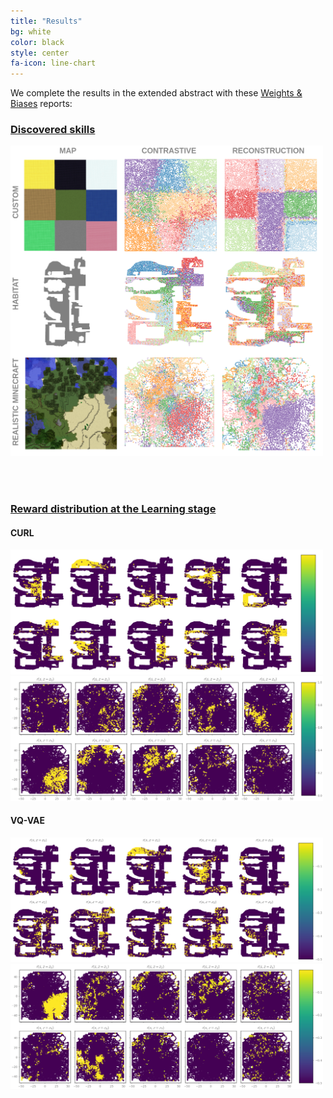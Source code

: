 ```yaml
---
title: "Results"
bg: white
color: black
style: center
fa-icon: line-chart
---
```


We complete the results in the extended abstract with these [Weights & Biases](https://wandb.ai/site) reports:

### [Discovered skills](https://wandb.ai/embodied-rl-agents/cvpr-workshop/reports/PixelEDL-results-comparison-Index-maps--Vmlldzo2NzYyMDA)

<img src="https://github.com/imatge-upc/PixelEDL/blob/gh-pages/assets/results-IndexMaps.png?raw=true" width=500><br>

<br>
<br>

### [Reward distribution at the Learning stage](https://wandb.ai/embodied-rl-agents/cvpr-workshop/reports/PixelEDL-results-comparison-Reward-maps--Vmlldzo2NzYyMTM)

#### CURL
<img src="https://github.com/imatge-upc/PixelEDL/blob/gh-pages/assets/habitat-contrastive.png?raw=true" width=500><br>
<img src="https://github.com/imatge-upc/PixelEDL/blob/gh-pages/assets/minecraft-contrastive.png?raw=true" width=500><br>

#### VQ-VAE
<img src="https://github.com/imatge-upc/PixelEDL/blob/gh-pages/assets/habitat-reconstruction.png?raw=true" width=500><br>
<img src="https://github.com/imatge-upc/PixelEDL/blob/gh-pages/assets/minecraft-reconstruction.png?raw=true" width=500><br>
